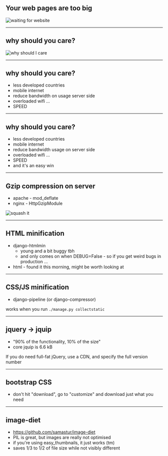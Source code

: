 ## Your web pages are too big

![waiting for website](/home/hamish/Documents/lightningtalk/slow-internet-connection--300x294.jpg)

---

## why should you care?

![why should I care](/home/hamish/Documents/lightningtalk/250px_Shrug.jpeg)

---

## why should you care?

- less developed countries
- mobile internet
- reduce bandwidth on usage server side
- overloaded wifi ...
- SPEED

---

## why should you care?

- less developed countries
- mobile internet
- reduce bandwidth usage on server side
- overloaded wifi ...
- SPEED
- and it's an easy win

---

## Gzip compression on server

- apache - mod_deflate
- nginx - HttpGzipModule

![squash it](/home/hamish/Documents/lightningtalk/Orange-Crush.jpg)

---

## HTML minification

- django-htmlmin
  - young and a bit buggy tbh
  - and only comes on when DEBUG=False - so if you get weird bugs in production ...
- html - found it this morning, might be worth looking at

---

## CSS/JS minification

- django-pipeline (or django-compressor)

works when you run `./manage.py collectstatic`

---

## jquery -> jquip

- "90% of the functionality, 10% of the size"
- core jquip is 6.6 kB

If you do need full-fat jQuery, use a CDN, and specify the full version number

---

## bootstrap CSS

- don't hit "download", go to "customize" and download just what you need

---

## image-diet

- https://github.com/samastur/image-diet
- PIL is great, but images are really not optimised
- if you're using easy_thumbnails, it just works (tm)
- saves 1/3 to 1/2 of file size while not visibly different

